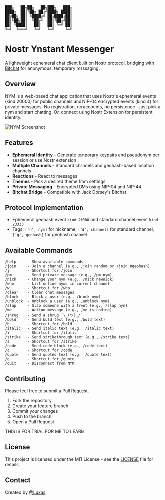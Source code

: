 ```
███╗   ██╗██╗   ██╗███╗   ███╗
████╗  ██║╚██╗ ██╔╝████╗ ████║
██╔██╗ ██║ ╚████╔╝ ██╔████╔██║
██║╚██╗██║  ╚██╔╝  ██║╚██╔╝██║
██║ ╚████║   ██║   ██║ ╚═╝ ██║
╚═╝  ╚═══╝   ╚═╝   ╚═╝     ╚═╝
```

# Nostr Ynstant Messenger

A lightweight ephemeral chat client built on Nostr protocol, bridging with [Bitchat](https://bitchat.free) for anonymous, temporary messaging.

## Overview

NYM is a web-based chat application that uses Nostr's ephemeral events (kind 20000) for public channels and NIP-04 encrypted events (kind 4) for private messages. No registration, no accounts, no persistence - just pick a nym and start chatting. Or, connect using Nostr Extension for persistent identity.

![NYM Screenshot](https://nym.bar/images/NYM.png)

## Features

- **Ephemeral Identity** - Generate temporary keypairs and pseudonym per session or use Nostr extension
- **Multiple Channels** - Standard channels and geohash-based location channels
- **Reactions** - React to messages
- **Themes** - Pick a desired theme from settings
- **Private Messaging** - Encrypted DMs using NIP-04 and NIP-44
- **Bitchat Bridge** - Compatible with Jack Dorsey's Bitchat

## Protocol Implementation

- Ephemeral geohash event `kind 20000` and standard channel event `kind 23333`
- Tags: `['n', nym]` for nickname, `['d', channel]` for standard channel, `['g', geohash]` for geohash channel

## Available Commands

```
/help     - Show available commands
/join     - Join a channel (e.g., /join random or /join #geohash)
/j        - Shortcut for /join
/pm       - Send private message (e.g., /pm nym)
/nick     - Change your nym (e.g., /nick newnick)
/who      - List online nyms in current channel
/w        - Shortcut for /who
/clear    - Clear chat messages
/block    - Block a user (e.g., /block nym)
/unblock  - Unblock a user (e.g., /unblock nym)
/slap     - Slap someone with a trout (e.g., /slap nym)
/me       - Action message (e.g., /me is coding)
/shrug    - Send a shrug ¯\_(ツ)_/¯
/bold     - Send bold text (e.g., /bold text)
/b        - Shortcut for /bold
/italic   - Send italic text (e.g., /italic text)
/i        - Shortcut for /italic
/strike   - Send strikethrough text (e.g., /strike text)
/s        - Shortcut for /strike
/code     - Send code block (e.g., /code text)
/c        - Shortcut for /code
/quote    - Send quoted text (e.g., /quote text)
/q        - Shortcut for /quote
/quit     - Disconnect from NYM
```

## Contributing

Please feel free to submit a Pull Request.

1. Fork the repository
2. Create your feature branch
3. Commit your changes
4. Push to the branch
5. Open a Pull Request

THIS IS FOR TRIAL FOR ME TO LEARN 

## License

This project is licensed under the MIT License - see the [LICENSE](LICENSE) file for details.

## Contact

Created by [@Luxas](https://nostr.band/npub16jdfqgazrkapk0yrqm9rdxlnys7ck39c7zmdzxtxqlmmpxg04r0sd733sv)
